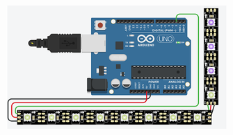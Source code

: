 ![image](https://github.com/frankyhub/Arduino-Beispiele_I/blob/master/A09_Lauflicht/A09_Lauflicht.png)
